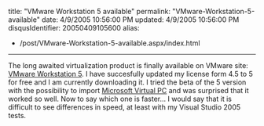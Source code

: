 title: "VMware Workstation 5 available"
permalink: "VMware-Workstation-5-available"
date: 4/9/2005 10:56:00 PM
updated: 4/9/2005 10:56:00 PM
disqusIdentifier: 20050409105600
alias:
 - /post/VMware-Workstation-5-available.aspx/index.html
---



The long awaited virtualization product is finally available on VMware site: 
[VMware 
Workstation 5](https://www.vmware.com/products/desktop/ws_features.html). I have succesfully updated my license form 4.5 to 5 for free 
and I am currently downloading it. I tried the beta of the 5 version with the 
possibility to import [Microsoft Virtual 
PC](http://www.microsoft.com/windows/virtualpc/default.mspx) and was surprised that it worked so well. Now to say which one is 
faster... I would say that it is difficult to see differences in speed, at least 
with my Visual Studio 2005 tests.
